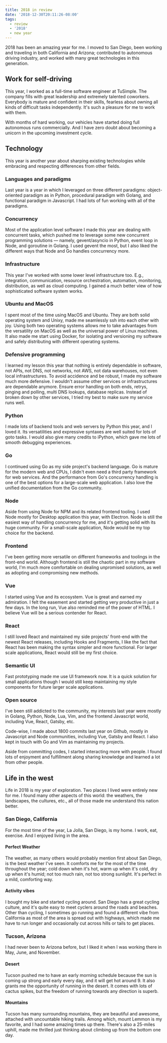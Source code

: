 ```yaml
---
title: 2018 in review
date: '2018-12-30T20:11:26-08:00'
tags:
  - review
  - '2018'
  - new year
---
```

 2018 has been an amazing year for me. I moved to San Diego, been working and traveling in both California and Arizona; contributed to autonomous driving industry, and worked with many great technologies in this generation.

  ## Work for self-driving
 This year, I worked as a full-time software engineer at TuSimple. The company fills with great leadership and extremely talented coworkers. Everybody is mature and confident in their skills, fearless about owning all kinds of difficult tasks independently. It's such a pleasure for me to work with them.

 With months of hard working, our vehicles have started doing full autonomous runs commercially. And I have zero doubt about becoming a unicorn in the upcoming investment
 cycle.
 
  ## Technology
 This year is another year about sharping existing technologies while embracing and respecting differences from other fields. 
 
  
  ### Languages and paradigms
 Last year is a year in which I leveraged on three different paradigms: object-oriented paradigm as in Python, procedural paradigm with Golang, and functional paradigm in Javascript. I had lots of fun working with all of the paradigms.
 
  ### Concurrency 
 Most of the application level software I made this year are dealing with concurrent tasks, which pushed me to leverage some new concurrent programming solutions — namely, gevent/asyncio in Python, event loop in Node, and goroutine in Golang. I used gevent the most, but I also liked the different ways that Node and Go handles concurrency more.
 
  ### Infrastructure
 This year I've worked with some lower level infrastructure too. E.g., integration, communication, resource orchestration, automation, monitoring, distribution, as well as cloud computing. I gained a much better view of how sophisticated software system works.
 
  ### Ubuntu and MacOS
 I spent most of the time using MacOS and Ubuntu. They are both solid operating system and Unixy, made me seamlessly ssh into each other with joy. Using both two operating systems allows me to take advantages from the versatility on MacOS as well as the universal power of Linux machines. It also made me start using Docker, for isolating and versioning my software and safely distributing with different operating systems.
 
  ### Defensive programming
 I learned my lesson this year that nothing is entirely dependable in software, not APIs, not DNS, not networks, not AWS, not data warehouses, not even local infrastructures. To avoid accidence and be robust, I made my software much more defensive. I wouldn't assume other services or infrastructures are dependable anymore. Ensure error handling on both ends, retrys, pinging and polling, multi DNS lookups, database replicas. Instead of broken down by other services, I tried my best to make sure my service runs well.
 
  
  ### Python
 I made lots of backend tools and web servers by Python this year, and I loved it. Its versatilities and expressive syntaxes are well suited for lots of goto tasks. I would also give many credits to iPython, which gave me lots of smooth debugging experiences.
 
  ### Go
 I continued using Go as my side project's backend language. Go is mature for the modern web and CPUs, I didn't even need a third party framework for web services. And the performance from Go's concurrency handling is one of the best options for a large-scale web application. I also love the unified documentation from the Go community.
 
  ### Node
 Aside from using Node for NPM and its related frontend tooling. I used Node mostly for Desktop application this year, with Electron. Node is still the easiest way of handling concurrency for me, and it's getting solid with its huge community. For a small-scale application, Node would be my top choice for the backend.
 
  ### Frontend
 I've been getting more versatile on different frameworks and toolings in the front-end world. Although frontend is still the chaotic part in my software world, I'm much more comfortable on dealing unpromised solutions, as well as adopting and compromising new methods.
 
  ### Vue
 I started using Vue and its ecosystem. Vue is great and earned my admiration. I felt the easement and started getting very productive in just a few days. In the long run, Vue also reminded me of the power of HTML. I believe Vue will be a serious contender for React.
 
  ### React
 I still loved React and maintained my side projects' front-end with the newest React releases, including Hooks and Fragments, I like the fact that React has been making the syntax simpler and more functional. For larger scale applications, React would still be my first choice.
 
  ### Semantic UI
 Fast prototyping made me use UI framework now. It is a quick solution for small applications though I would still keep maintaining my style components for future larger scale applications. 
 
  ### Open source
 I've been still addicted to the community, my interests last year were mostly in Golang, Python, Node, Lua, Vim, and the frontend Javascript world, including Vue, React, Gatsby, etc.
 
  Code-wise, I made about 1800 commits last year on Github, mostly in Javascript and Node communities, including Vue, Gatsby and React. I also kept in touch with Go and Vim as maintaining my projects.
 
  Aside from committing codes, I started interacting more with people. I found lots of enjoyment and fulfillment along sharing knowledge and learned a lot from other people.

 
  ## Life in the west
 Life in 2018 is my year of exploration. Two places I lived were entirely new for me. I found many other aspects of this world: the weathers, the landscapes, the cultures, etc., all of those made me understand this nation better.
 
  ### San Diego, California
 For the most time of the year, La Jolla, San Diego, is my home. I work, eat, exercise. And I enjoyed living in the area.
 
  #### Perfect Weather
 The weather, as many others would probably mention first about San Diego, is the best weather I've seen. It comforts me for the most of the time throughout the year; cold down when it's hot, warm up when it's cold, dry up when it's humid; not too much rain, not too strong sunlight. It's perfect in a mild, comforting way.
 
  #### Activity vibes
 I bought my bike and started cycling around. San Diego has a great cycling culture, and it's quite easy to meet cyclers around the roads and beaches. Other than cycling, I sometimes go running and found a different vibe from California as most of the area is spread out with highways, which made me have to run longer and occasionally cut across hills or tails to get places.
 
  
  ### Tucson, Arizona
 I had never been to Arizona before, but I liked it when I was working there in May, June, and November.
 
  #### Desert
 Tucson pushed me to have an early morning schedule because the sun is coming up strong and early every day, and it will get hot around 9. It also grants me the opportunity of running in the desert. It comes with lots of cactus spikes, but the freedom of running towards any direction is superb.
 
  #### Mountains
 Tucson has many surrounding mountains, they are beautiful and awesome, attached with uncountable hiking trails. Among which, mount Lemmon is my favorite, and I had some amazing times up there. There's also a 25-miles uphill, made me thrilled just thinking about climbing up from the bottom one day.
